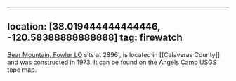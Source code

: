 
---
location: [38.019444444444446, -120.58388888888888]
tag: firewatch
---

[Bear Mountain, Fowler LO](http://www.peakbagging.com/CALookoutPhotos/Fowler.html) sits at 2896', is located in [[Calaveras County]] and was constructed in 1973. It can be found on the Angels Camp USGS topo map.
